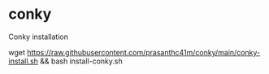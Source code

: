 # conky
Conky installation

wget https://raw.githubusercontent.com/prasanthc41m/conky/main/conky-install.sh && bash install-conky.sh

